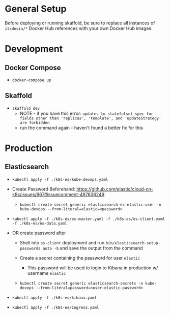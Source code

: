 # General Setup

Before deploying or running skaffold, be sure to replace all instances of `itsdevin/*`
Docker Hub references with your own Docker Hub images.

# Development

## Docker Compose

- `docker-compose up`

## Skaffold

- `skaffold dev`
  - NOTE - if you have this error: `updates to statefulset spec for fields other than 'replicas', 'template', and 'updateStrategy' are forbidden`
  - run the command again - haven't found a better fix for this

# Production

## Elasticsearch

- `kubectl apply -f ./k8s-es/kube-devops.yaml`

- Create Password Beforehand: https://github.com/elastic/cloud-on-k8s/issues/967#issuecomment-497636249

  - `kubectl create secret generic elasticsearch-es-elastic-user -n kube-devops --from-literal=elastic=<password>`

- `kubectl apply -f ./k8s-es/es-master.yaml -f ./k8s-es/es-client.yaml -f ./k8s-es/es-data.yaml`

- OR create password after

  - Shell into `es-client` deployment and run `bin/elasticsearch-setup-passwords auto -b` and save the output from the command

  - Create a secret containing the password for user `elastic`

    - This password will be used to login to Kibana in production w/ username `elastic`

  - `kubectl create secret generic elasticsearch-secrets -n kube-devops --from-literal=password=<user-elastic-password>`

- `kubectl apply -f ./k8s-es/kibana.yaml`

- `kubectl apply -f ./k8s-es/ingress.yaml`
